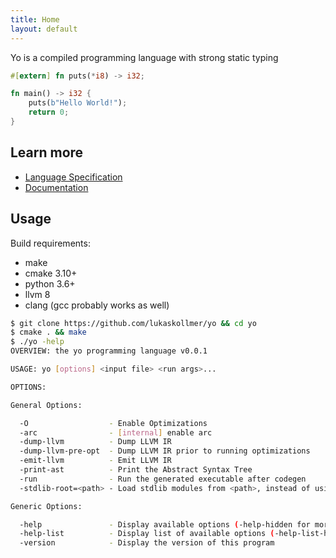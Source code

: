 ```yaml
---
title: Home
layout: default
---
```


Yo is a compiled programming language with strong static typing

```rust
#[extern] fn puts(*i8) -> i32;

fn main() -> i32 {
    puts(b"Hello World!");
    return 0;
}
```

## Learn more

- <a class="casual-underlined" href="/spec.html">Language Specification</a>
- <a class="casual-underlined" href="/docs/index.html">Documentation</a>


## Usage

Build requirements:
- make
- cmake 3.10+
- python 3.6+
- llvm 8
- clang (gcc probably works as well)

```bash
$ git clone https://github.com/lukaskollmer/yo && cd yo
$ cmake . && make
$ ./yo -help
OVERVIEW: the yo programming language v0.0.1

USAGE: yo [options] <input file> <run args>...

OPTIONS:

General Options:

  -O                  - Enable Optimizations
  -arc                - [internal] enable arc
  -dump-llvm          - Dump LLVM IR
  -dump-llvm-pre-opt  - Dump LLVM IR prior to running optimizations
  -emit-llvm          - Emit LLVM IR
  -print-ast          - Print the Abstract Syntax Tree
  -run                - Run the generated executable after codegen
  -stdlib-root=<path> - Load stdlib modules from <path>, instead of using the bundled ones

Generic Options:

  -help               - Display available options (-help-hidden for more)
  -help-list          - Display list of available options (-help-list-hidden for more)
  -version            - Display the version of this program
```
